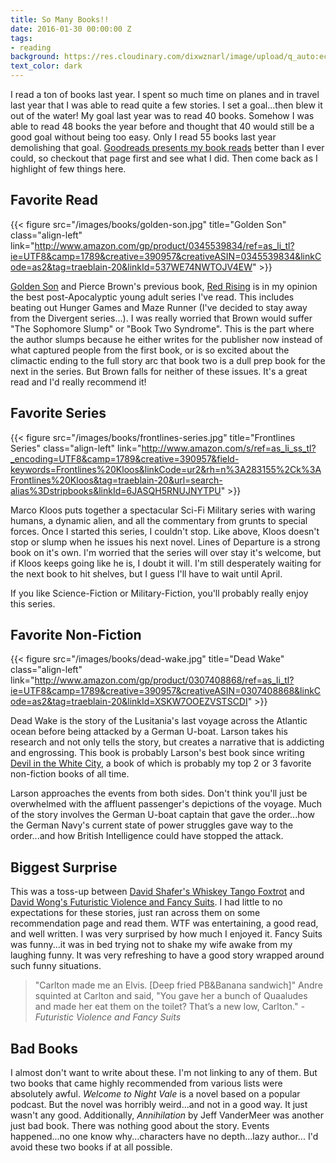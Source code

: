 ```yaml
---
title: So Many Books!!
date: 2016-01-30 00:00:00 Z
tags:
- reading
background: https://res.cloudinary.com/dixwznarl/image/upload/q_auto:eco/v1480480424/many-books_mm4e6j.jpg
text_color: dark
---
```


I read a ton of books last year.  I spent so much time on planes and in travel last year that I was able to read quite a few stories.  I set a goal...then blew it out of the water!  My goal last year was to read 40 books.  Somehow I was able to read 48 books the year before and thought that 40 would still be a good goal without being too easy.  Only I read 55 books last year demolishing that goal.  [Goodreads presents my book reads][goodreads] better than I ever could, so checkout that page first and see what I did.  Then come back as I highlight of few things here.

## Favorite Read

{{< figure src="/images/books/golden-son.jpg" title="Golden Son" class="align-left" link="http://www.amazon.com/gp/product/0345539834/ref=as_li_tl?ie=UTF8&camp=1789&creative=390957&creativeASIN=0345539834&linkCode=as2&tag=traeblain-20&linkId=537WE74NWTOJV4EW" >}}

[Golden Son][goldenson] and Pierce Brown's previous book, [Red Rising][redrising] is in my opinion the best post-Apocalyptic young adult series I've read.  This includes beating out Hunger Games and Maze Runner (I've decided to stay away from the Divergent series...).  I was really worried that Brown would suffer "The Sophomore Slump" or "Book Two Syndrome".  This is the part where the author slumps because he either writes for the publisher now instead of what captured people from the first book, or is so excited about the climactic ending to the full story arc that book two is a dull prep book for the next in the series.  But Brown falls for neither of these issues.  It's a great read and I'd really recommend it!

## Favorite Series

{{< figure src="/images/books/frontlines-series.jpg" title="Frontlines Series" class="align-left" link="http://www.amazon.com/s/ref=as_li_ss_tl?_encoding=UTF8&camp=1789&creative=390957&field-keywords=Frontlines%20Kloos&linkCode=ur2&rh=n%3A283155%2Ck%3AFrontlines%20Kloos&tag=traeblain-20&url=search-alias%3Dstripbooks&linkId=6JASQH5RNUJNYTPU" >}}

Marco Kloos puts together a spectacular Sci-Fi Military series with waring humans, a dynamic alien, and all the commentary from grunts to special forces.  Once I started this series, I couldn't stop.  Like above, Kloos doesn't stop or slump when he issues his next novel.  Lines of Departure is a strong book on it's own.  I'm worried that the series will over stay it's welcome, but if Kloos keeps going like he is, I doubt it will. I'm still desperately waiting for the next book to hit shelves, but I guess I'll have to wait until April.

If you like Science-Fiction or Military-Fiction, you'll probably really enjoy this series.

## Favorite Non-Fiction

{{< figure src="/images/books/dead-wake.jpg" title="Dead Wake" class="align-left" link="http://www.amazon.com/gp/product/0307408868/ref=as_li_tl?ie=UTF8&camp=1789&creative=390957&creativeASIN=0307408868&linkCode=as2&tag=traeblain-20&linkId=XSKW7OOEZVSTSCDI" >}}

Dead Wake is the story of the Lusitania's last voyage across the Atlantic ocean before being attacked by a German U-boat.  Larson takes his research and not only tells the story, but creates a narrative that is addicting and engrossing.  This book is probably Larson's best book since writing [Devil in the White City][devil], a book of which is probably my top 2 or 3 favorite non-fiction books of all time.

Larson approaches the events from both sides.  Don't think you'll just be overwhelmed with the affluent passenger's depictions of the voyage.  Much of the story involves the German U-boat captain that gave the order...how the German Navy's current state of power struggles gave way to the order...and how British Intelligence could have stopped the attack.

## Biggest Surprise

This was a toss-up between [David Shafer's Whiskey Tango Foxtrot][wtf] and [David Wong's Futuristic Violence and Fancy Suits][fancysuits].  I had little to no expectations for these stories, just ran across them on some recommendation page and read them.  WTF was entertaining, a good read, and well written.  I was very surprised by how much I enjoyed it.  Fancy Suits was funny...it was in bed trying not to shake my wife awake from my laughing funny.  It was very refreshing to have a good story wrapped around such funny situations.

> "Carlton made me an Elvis. [Deep fried PB&Banana sandwich]" Andre squinted at Carlton and said, "You gave her a bunch of Quaaludes and made her eat them on the toilet? That’s a new low, Carlton."
> <cite>- Futuristic Violence and Fancy Suits</cite>

## Bad Books

I almost don't want to write about these.  I'm not linking to any of them.  But two books that came highly recommended from various lists were absolutely awful.  _Welcome to Night Vale_ is a novel based on a popular podcast.  But the novel was horribly weird...and not in a good way.  It just wasn't any good.  Additionally, _Annihilation_ by Jeff VanderMeer was another just bad book.  There was nothing good about the story.  Events happened...no one know why...characters have no depth...lazy author...  I'd avoid these two books if at all possible.

[goodreads]: https://www.goodreads.com/user/year_in_books/2015/1671848
[goldenson]: http://www.amazon.com/gp/product/0345539834/ref=as_li_tl?ie=UTF8&camp=1789&creative=390957&creativeASIN=0345539834&linkCode=as2&tag=traeblain-20&linkId=537WE74NWTOJV4EW
[redrising]: http://www.amazon.com/gp/product/034553980X/ref=as_li_tl?ie=UTF8&camp=1789&creative=390957&creativeASIN=034553980X&linkCode=as2&tag=traeblain-20&linkId=LTRNENN6AIM3ZF4H
[devil]: http://www.amazon.com/gp/product/0375725601/ref=as_li_tl?ie=UTF8&camp=1789&creative=390957&creativeASIN=0375725601&linkCode=as2&tag=traeblain-20&linkId=KMM6H44SEWF2XBIK
[wtf]: http://www.amazon.com/gp/product/0316252654/ref=as_li_tl?ie=UTF8&camp=1789&creative=390957&creativeASIN=0316252654&linkCode=as2&tag=traeblain-20&linkId=FCVZFTBTTJXNFGZZ
[fancysuits]: http://www.amazon.com/gp/product/1250040191/ref=as_li_tl?ie=UTF8&camp=1789&creative=390957&creativeASIN=1250040191&linkCode=as2&tag=traeblain-20&linkId=Z6DRILDZFBSSKAKV
